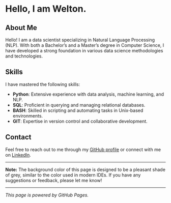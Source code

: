 # Hello, I am Welton.

## About Me

Hello! I am a data scientist specializing in Natural Language Processing (NLP). With both a Bachelor’s and a Master’s degree in Computer Science, I have developed a strong foundation in various data science methodologies and technologies.

## Skills

I have mastered the following skills:

- **Python**: Extensive experience with data analysis, machine learning, and NLP.
- **SQL**: Proficient in querying and managing relational databases.
- **BASH**: Skilled in scripting and automating tasks in Unix-based environments.
- **GIT**: Expertise in version control and collaborative development.

## Contact

Feel free to reach out to me through my [GitHub profile](https://github.com/your-username) or connect with me on [LinkedIn](https://www.linkedin.com/in/your-linkedin-profile).

---

**Note:** The background color of this page is designed to be a pleasant shade of grey, similar to the color used in modern IDEs. If you have any suggestions or feedback, please let me know!

---

*This page is powered by GitHub Pages.*
